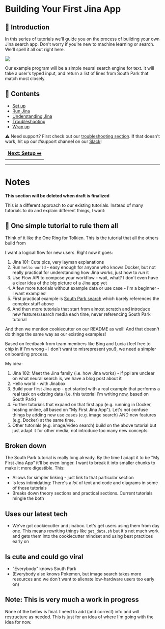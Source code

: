 # Building Your First Jina App

## 👋 Introduction

In this series of tutorials we'll guide you on the process of building your own Jina search app. Don't worry if you're new to machine learning or search. We'll spell it all out right here.

<p align="center">

![](./chapters/images/jinabox-southpark.gif)

</p>

Our example program will be a simple neural search engine for text. It will take a user's typed input, and return a list of lines from South Park that match most closely.

## 📖 Contents

* [Set up](chapters/setup.md)
* [Run Jina](chapters/run.md)
* [Understanding Jina](chapters/understanding.md)
* [Troubleshooting](chapters/troubleshooting.md)
* [Wrap up](chapters/wrap_up.md)

⚠️ Need support? First check out our [troubleshooting section](chapters/03_troubleshooting.md). If that doesn't work, hit up our #support channel on our [Slack](https://jina-ai.slack.com/messages/support/)!

<table width="100%">
  <tr>
    <td align="right" style="text-align:right">
      <strong><a href="./chapters/setup.md">Next: Setup ➡️</a></strong>
    </td>
  </tr>
</table>

---

# Notes

**This section will be deleted when draft is finalized**

This is a different approach to our existing tutorials. Instead of many tutorials to do and explain different things, I want:

## 💍 One simple tutorial to rule them all

Think of it like the One Ring for Tolkien. This is the tutorial that all the others build from

I want a logical flow for new users. Right now it goes:
1. Jina 101: Cute pics, very layman explanations
2. Run `hello world` - easy enough for anyone who knows Docker, but not really practical for understanding how Jina *works*, just how to *run* it
3. Use Flow API to compose your workflow - wait, what? I don't even have a clear idea of the big picture of a Jina app yet
4. A few more tutorials without example data or use case - I'm a beginner - I want examples!
5. First practical example is [South Park search](https://github.com/jina-ai/examples/tree/master/southpark-search) which barely references the complex stuff above
6. And then more tutorials that start from almost scratch and introduce new features/search media each time, never referencing South Park tutorial

And then we mention cookiecutter on our README as well! And that doesn't do things the same way as our existing examples!

Based on feedback from team members like Bing and Lucia (feel free to chip in if I'm wrong - I don't want to misrepresent you!), we need a simpler on boarding process.

My idea:

1. Jina 102: Meet the Jina family (i.e. how Jina works) - if ppl are unclear on what neural search is, we have a blog post about it
2. Hello world - with Jinabox
3. Build your first Jina app - get started with a real example that performs a real task on existing data (i.e. this tutorial I'm writing now, based on South Park)
4. Further tutorials that expand on that first app (e.g. running in Docker, hosting online, all based on "My First Jina App"). Let's not confuse things by adding new use cases (e.g. image search) AND new features (e.g. Docker) at the same time.
5. Other tutorials (e.g. image/video search) build on the above tutorial but just adapt it for other media, not introduce too many new concepts

## Broken down

The South Park tutorial is really long already. By the time I adapt it to be "My First Jina App" it'll be even longer. I want to break it into smaller chunks to make it more digestible. This:

* Allows for simpler linking - just link to that particular section
* Is less intimidating: There's a *lot* of text and code and diagrams in some of those tutorials
* Breaks down theory sections and practical sections. Current tutorials mingle the both

## Uses our latest tech

* We've got cookiecutter and jinabox. Let's get users using them from day one. This means rewriting things like `get_data.sh` but it's not much work and gets them into the cookiecutter mindset and using best practices early on

## Is cute and could go viral

* "Everybody" knows South Park
* (Everybody also knows Pokemon, but image search takes more resources and we don't want to alienate low-hardware users too early on)

## Note: This is very much a work in progress

None of the below is final. I need to add (and correct) info and will restructure as needed. This is just for an idea of where I'm going with the idea for now.
